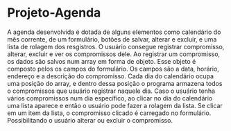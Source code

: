 # Projeto-Agenda
 A agenda desenvolvida é dotada de alguns elementos como calendário do mês corrente, de um formulário, botões de salvar, alterar e excluir, e uma lista de rolagem dos resgistros. 
 O usuário consegue registrar compromisso, alterar, excluir e ver os compromissos dele. Ao registrar um compromisso, os dados são salvos num array em forma de objeto. Esse objeto é composto pelos os campos do formulário. Os campos são a data, horário, endereço e a descrição do compromisso. Cada dia do calendário ocupa uma posição do array, e dentro dessa posição o programa armazena todos o compromissos que usuário registrar naquele dia. Caso o usuário tenha vários compromissos num dia específico, ao clicar no dia do calendário uma lista aparece e então o usuário pode fazer a rolagem da lista. Se clicar em um item da lista, o compromisso clicado é carregado no formulário. Possibilitando o usuário alterar ou excluir o compromisso.   

